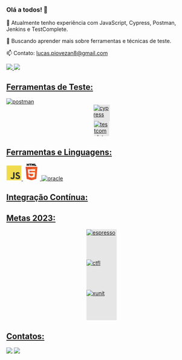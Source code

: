 ###  Olá a todos! 👋

🔭 Atualmente tenho experiência com JavaScript, Cypress, Postman, Jenkins e TestComplete.

🌱 Buscando aprender mais sobre ferramentas e técnicas de teste.

📫 Contato: lucas.piovezan8@gmail.com

<div>
<a href="https://github.com/lrocon18">
<img height="170em" src="https://github-readme-stats.vercel.app/api?username=lrocon18&show_icons=true&theme=dracula&include_all_commits=true&count_private=true"/>
<img height="170em" src="https://github-readme-stats.vercel.app/api/top-langs/?username=lrocon18&layout=compact&langs_count=7&theme=dracula"/>
 </div>

## Ferramentas de Teste:
<div>
<img alt="postman" height="40" width="40" src="https://camo.githubusercontent.com/9f1ca3b98fb55939fd8e45b6299cc9dfee7163ec9f663fd6f43fc5cfda3c118f/68747470733a2f2f7777772e7376677265706f2e636f6d2f646f776e6c6f61642f3335343230322f706f73746d616e2d69636f6e2e737667" data-canonical-src="https://www.svgrepo.com/download/354202/postman-icon.svg" style="max-width: 100%;">
<img alt="cypress" height="43" width="43" style="display: block;-webkit-user-select: none;margin: auto;background-color: hsl(0, 0%, 90%);transition: background-color 300ms;" src="https://paganresearch.io/images/cypressio.png">
 
<img alt="testcomplete" height="40" width="40" style="display: block;-webkit-user-select: none;margin: auto;background-color: hsl(0, 0%, 90%);transition: background-color 300ms;" src="https://d4.alternativeto.net/p-3PwZD6Blw2Ew8OQe7NlQvXxdDiqocyAb5Uim87EQI/rs:fill:280:280:0/g:ce:0:0/YWJzOi8vZGlzdC9pY29ucy90ZXN0Y29tcGxldGVfOTk3OTMucG5n.png">
</div>
  
## Ferramentas e Linguagens:
<div>
<img href="https://www.jenkins.io" src="https://raw.githubusercontent.com/devicons/devicon/master/icons/javascript/javascript-original.svg" alt="javascript" width="40" height="40" style="max-width: 100%;">
<img src="https://raw.githubusercontent.com/devicons/devicon/master/icons/html5/html5-original-wordmark.svg" alt="html5" width="45" height="45" style="max-width: 100%;">
<img src="https://cdn.jsdelivr.net/gh/devicons/devicon/icons/oracle/oracle-original.svg" alt="oracle" width="40" height="40" style="max-width: 100%;"/>      
</div>

## Integração Contínua:
<div>
<a href="https://www.jenkins.io" img src="https://cdn.jsdelivr.net/gh/devicons/devicon/icons/jenkins/jenkins-original.svg" alt="jenkins" width="40" height="40" style="max-width: 100%;"/>   
<a href="https://azure.microsoft.com/pt-br/" img src="https://cdn.iconscout.com/icon/free/png-512/free-azure-devops-3628645-3029870.png?f=avif&w=256" alt="azure" width="40" height="40" style="max-width: 100%";"/>
</div>

## Metas 2023:
<div>
 <img alt="espresso" height="80" width="80" style="display: block; margin: auto;background-color: hsl(0, 0%, 90%);transition: background-color 300ms;" src="https://www.e-gineering.com/wp-content/uploads/2016/01/espresso.png">

 <img alt="ctfl" height="80" width="80" style="display: block;-webkit-user-select: none;margin: auto;cursor: zoom-in;background-color: hsl(0, 0%, 90%);transition: background-color 300ms;" src="https://atsqa.org/assets/images/badges/CTFL-badge.png" width="400" height="403">

 <img alt="xunit" height="80" width="80" style="display: block;-webkit-user-select: none;margin: auto;cursor: zoom-in;background-color: hsl(0, 0%, 90%);transition: background-color 300ms;" src="https://logodix.com/logo/2029015.png" width="400" height="255">
</div>

 ## Contatos:

<div>
<a href = "mailto:lucas.piovezan8@gmail.com"><img src="https://img.shields.io/badge/Gmail-D14836?style=for-the-badge&logo=gmail&logoColor=white" target="_blank"></a>
<a href="https://www.linkedin.com/in/lucas-rocon/" target="_blank"><img src="https://img.shields.io/badge/-LinkedIn-%230077B5?style=for-the-badge&logo=linkedin&logoColor=white" target="_blank"></a>   
</div>
